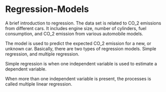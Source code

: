 # Regression-Models
A brief introduction to regression. The data set is related to CO_2 emissions from different cars. It includes engine size, number of cylinders, fuel consumption, and CO_2 emission from various automobile models.  

The model is used to predict the expected CO_2 emission for a new, or unknown car. Basically, there are two types of regression models. Simple regression, and multiple regression. 

Simple regression is when one independent variable is used to estimate a dependent variable. 

When more than one independent variable is present, the processes is called multiple linear regression.
